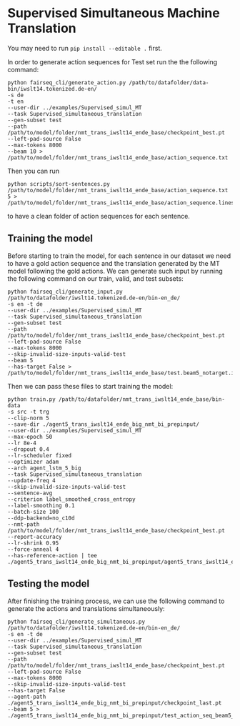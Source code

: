 # Supervised Simultaneous Machine Translation

You may need to run `pip install --editable .` first.

In order to generate action sequences for Test set run the the following command:

```
python fairseq_cli/generate_action.py /path/to/datafolder/data-bin/iwslt14.tokenized.de-en/
-s de
-t en
--user-dir ../examples/Supervised_simul_MT
--task Supervised_simultaneous_translation
--gen-subset test
--path /path/to/model/folder/nmt_trans_iwslt14_ende_base/checkpoint_best.pt
--left-pad-source False
--max-tokens 8000
--beam 10 > /path/to/model/folder/nmt_trans_iwslt14_ende_base/action_sequence.txt
```
Then you can run

```
python scripts/sort-sentences.py /path/to/model/folder/nmt_trans_iwslt14_ende_base/action_sequence.txt 5 > /path/to/model/folder/nmt_trans_iwslt14_ende_base/action_sequence.lines.txt
```

to have a clean folder of action sequences for each sentence.

## Training the model

Before starting to train the model, for each sentence in our dataset we need to have a gold action sequence and the translation generated by the MT model following the gold actions. We can generate such input by running the following command on our train, valid, and test subsets:

```
python fairseq_cli/generate_input.py /path/to/datafolder/iwslt14.tokenized.de-en/bin-en_de/
-s en -t de
--user-dir ../examples/Supervised_simul_MT
--task Supervised_simultaneous_translation
--gen-subset test
--path /path/to/model/folder/nmt_trans_iwslt14_ende_base/checkpoint_best.pt
--left-pad-source False
--max-tokens 8000
--skip-invalid-size-inputs-valid-test
--beam 5
--has-target False > /path/to/model/folder/nmt_trans_iwslt14_ende_base/test.beam5_notarget.input.txt
```

Then we can pass these files to start training the model:

```
python train.py /path/to/datafolder/nmt_trans_iwslt14_ende_base/bin-data
-s src -t trg
--clip-norm 5
--save-dir ./agent5_trans_iwslt14_ende_big_nmt_bi_prepinput/
--user-dir ../examples/Supervised_simul_MT
--max-epoch 50
--lr 8e-4
--dropout 0.4
--lr-scheduler fixed
--optimizer adam
--arch agent_lstm_5_big
--task Supervised_simultaneous_translation
--update-freq 4
--skip-invalid-size-inputs-valid-test
--sentence-avg
--criterion label_smoothed_cross_entropy
--label-smoothing 0.1
--batch-size 100
--ddp-backend=no_c10d
--nmt-path /path/to/model/folder/nmt_trans_iwslt14_ende_base/checkpoint_best.pt
--report-accuracy
--lr-shrink 0.95
--force-anneal 4
--has-reference-action | tee ./agent5_trans_iwslt14_ende_big_nmt_bi_prepinput/agent5_trans_iwslt14_ende_big_nmt_bi_prepinput.log
```

## Testing the model

After finishing the training process, we can use the following command to generate the actions and translations simultaneously:

```
python fairseq_cli/generate_simultaneous.py /path/to/datafolder/iwslt14.tokenized.de-en/bin-en_de/
-s en -t de
--user-dir ../examples/Supervised_simul_MT
--task Supervised_simultaneous_translation
--gen-subset test
--path /path/to/model/folder/nmt_trans_iwslt14_ende_base/checkpoint_best.pt
--left-pad-source False
--max-tokens 8000
--skip-invalid-size-inputs-valid-test
--has-target False
--agent-path ./agent5_trans_iwslt14_ende_big_nmt_bi_prepinput/checkpoint_last.pt
--beam 5 > ./agent5_trans_iwslt14_ende_big_nmt_bi_prepinput/test_action_seq_beam5_last.txt
```
